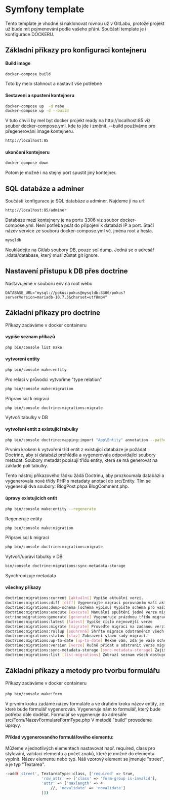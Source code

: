 # Symfony template

Tento template je vhodné si naklonovat rovnou už v GitLabu, protože
projekt už bude mít pojmenování podle vašeho přání.
Součástí template je i konfigurace DOCKERU.

## Základní příkazy pro konfiguraci kontejneru

#### Build image
```sh
docker-compose build
```
Toto by melo stahnout a nastavit vše potřebné

#### Sestaveni a spustení kontejneru
```sh
docker-compose up  -d nebo
docker-compose up -d --build
```
V tuto chvili by mel byt docker projekt ready na http://localhost:85 viz soubor docker-compose.yml,
kde to jde i změnit. --build používáme pro přegenerování image kontejneru.
```sh
http://localhost:85
```

#### ukončení kontejneru
```sh
docker-compose down  
```
Potom je možné i na stejný port spustit jiný kontejner.

## SQL databáze a adminer

Součásti konfigurace je SQL databáze a adminer. Najdeme jí na url:
```sh
http://localhost:85/adminer
```
Databáze mezi kontejnery je na portu 3306 viz soubor docker-compose.yml.
Není potřeba psát do připojení k databázi IP a port. Stačí název service
ze souboru docker-compose.yml vč. jména root a hesla.
```sh
mysqldb
```
Neukládejte na Gitlab soubory DB, pouze sql dump. Jedná se o adresář ./data/database, který musí zůstat
git ignore. 



## Nastavení přístupu k DB přes doctrine
Nastavujeme v souboru env na root webu
```
DATABASE_URL="mysql://pokus:pokus@mysqldb:3306/pokus?serverVersion=mariadb-10.7.3&charset=utf8mb4"
```

## Základní příkazy pro doctrine
Příkazy zadáváme v docker containeru

#### vypiše seznam příkazů
```sh
php bin/console list make
```

#### vytvoreni entity
```sh
php bin/console make:entity
```
Pro relaci v průvodci vytvoříme "type relation"

```sh
php bin/console make:migration
```
Připraví sql k migraci

```sh
php bin/console doctrine:migrations:migrate
```
Vytvoří tabulky v DB

#### vytvoření entit z existující tabulky
```sh
php bin/console doctrine:mapping:import "App\Entity" annotation --path=src/Entity
```
Prvním krokem k vytvoření tříd entit z existující databáze je požádat Doctrine, aby 
si databázi prohlédla a vygenerovala odpovídající soubory metadat. 
Soubory metadat popisují třídu entity, která se má generovat na základě polí tabulky.

Tento nástroj příkazového řádku žádá Doctrinu, aby prozkoumala databázi a vygenerovala 
nové třídy PHP s metadaty anotací do src/Entity. Tím se vygenerují dva soubory: 
BlogPost.phpa BlogComment.php.

#### úpravy existujících entit
```sh
php bin/console make:entity --regenerate
```
Regeneruje entity

```sh
php bin/console make:migration
```
Připraví sql k migraci

```sh
php bin/console doctrine:migrations:migrate
```
Vytvoří/upraví tabulky v DB

```sh
bin/console doctrine:migrations:sync-metadata-storage
```
Synchronizuje metadata

#### všechny příkazy
```sh
doctrine:migrations:current [aktuální] Vypíše aktuální verzi.
doctrine:migrations:diff [diff] Vygenerujte migraci porovnáním vaší aktuální databáze s vašimi mapovacími informacemi.
doctrine:migrations:dump-schema [schéma výpisu] Vypište schéma pro vaši databázi do migrace.
doctrine:migrations:execute [execute] Manuální spuštění jedné verze migrace nahoru nebo dolů.
octrine:migrations:generate [generate] Vygeneruje prázdnou třídu migrace.
doctrine:migrations:latest [latest] Vypíše číslo nejnovější verze
doctrine:migrations:migrate [migrate] Proveďte migraci na zadanou verzi nebo na nejnovější dostupnou verzi.
doctrine:migrations:rollup [souhrnná] Shrňte migrace odstraněním všech sledovaných verzí a vložením jediné verze, která existuje.
doctrine:migrations:status [stav] Zobrazení stavu sady migrací.
doctrine:migrations:up-to-date [up-to-date] Řekne vám, zda je vaše schéma aktuální.
doctrine:migrations:version [verze] Ručně přidat a odstranit verze migrace z tabulky verzí.
doctrine:migrations:sync-metadata-storage [sync-metadata-storage] Zajišťuje, že úložiště metadat je v nejnovější verzi.
doctrine:migrations:list [list-migrations] Zobrazí seznam všech dostupných migrací a jejich stav.
```

## Základní příkazy a metody pro tvorbu formulářu
Příkazy zadáváme v docker containeru

#### 
```sh
php bin/console make:form
```

V prvním kroku zadáme název formuláře a ve druhém kroku název entity, ze které bude formulář vygenerován. Vygeneruje
nám to formulář, který bude potřeba dále dodělat. Formulář se vygeneruje do adresáře src/Form/NazevFormulareFormType.php
V metodě "build" provedeme úprqvy.


#### Příklad vygenerovaného formulářového elementu:

Můžeme v jednotlivých elementech nastavovat např. required, class pro stylování, 
validaci elementu a počet znaků, které je možné do elementu vyplnit. Název elementu
nebo typ. Náš vzorový element se jmenuje "street", a je typ "Textarea".

```sh
->add('street', TextareaType::class, ['required' => true,
                'row_attr' => ['class' => 'form-group is-invalid'],
                'attr' => ['maxlength' => 4
                    //, 'novalidate' => 'novalidate']
                ]])
```



